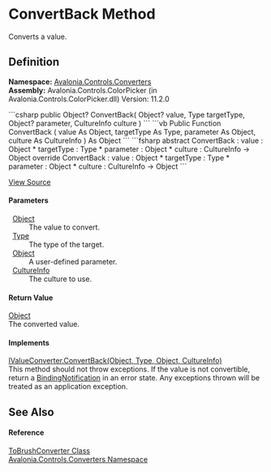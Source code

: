 # ConvertBack Method


Converts a value.



## Definition
**Namespace:** <a href="N_Avalonia_Controls_Converters">Avalonia.Controls.Converters</a>  
**Assembly:** Avalonia.Controls.ColorPicker (in Avalonia.Controls.ColorPicker.dll) Version: 11.2.0

<Tabs groupId="api-code-preview">
<TabItem value="csharp" label="C#">
```csharp
public Object? ConvertBack(
	Object? value,
	Type targetType,
	Object? parameter,
	CultureInfo culture
)
```
</TabItem>
<TabItem value="vb" label="VB">
```vb
Public Function ConvertBack ( 
	value As Object,
	targetType As Type,
	parameter As Object,
	culture As CultureInfo
) As Object
```
</TabItem>
<TabItem value="fsharp" label="F#">
```fsharp
abstract ConvertBack : 
        value : Object * 
        targetType : Type * 
        parameter : Object * 
        culture : CultureInfo -> Object 
override ConvertBack : 
        value : Object * 
        targetType : Type * 
        parameter : Object * 
        culture : CultureInfo -> Object 
```
</TabItem>
</Tabs>



<a href="https://github.com/AvaloniaUI/Avalonia/tree/master/src/Avalonia.Controls.ColorPicker/Converters/ToBrushConverter.cs#L47" title="View the source code">View Source</a>



#### Parameters
<dl><dt>  <a href="https://learn.microsoft.com/dotnet/api/system.object" target="_blank" rel="noopener noreferrer">Object</a></dt><dd>The value to convert.</dd><dt>  <a href="https://learn.microsoft.com/dotnet/api/system.type" target="_blank" rel="noopener noreferrer">Type</a></dt><dd>The type of the target.</dd><dt>  <a href="https://learn.microsoft.com/dotnet/api/system.object" target="_blank" rel="noopener noreferrer">Object</a></dt><dd>A user-defined parameter.</dd><dt>  <a href="https://learn.microsoft.com/dotnet/api/system.globalization.cultureinfo" target="_blank" rel="noopener noreferrer">CultureInfo</a></dt><dd>The culture to use.</dd></dl>

#### Return Value
<a href="https://learn.microsoft.com/dotnet/api/system.object" target="_blank" rel="noopener noreferrer">Object</a>  
The converted value.

#### Implements
<a href="M_Avalonia_Data_Converters_IValueConverter_ConvertBack">IValueConverter.ConvertBack(Object, Type, Object, CultureInfo)</a>  
This method should not throw exceptions. If the value is not convertible, return a <a href="T_Avalonia_Data_BindingNotification">BindingNotification</a> in an error state. Any exceptions thrown will be treated as an application exception.

## See Also


#### Reference
<a href="T_Avalonia_Controls_Converters_ToBrushConverter">ToBrushConverter Class</a>  
<a href="N_Avalonia_Controls_Converters">Avalonia.Controls.Converters Namespace</a>  

